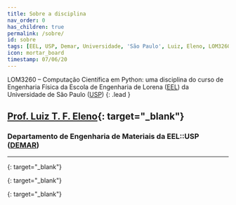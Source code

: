 ```yaml
---
title: Sobre a disciplina
nav_order: 0
has_children: true
permalink: /sobre/
id: sobre
tags: [EEL, USP, Demar, Universidade, 'São Paulo', Luiz, Eleno, LOM3260, Python, Computação]
icon: mortar_board
timestamp: 07/06/20
---
```


LOM3260 &ndash; Computação Científica em Python: uma disciplina do curso de Engenharia Física da Escola de Engenharia de Lorena ([EEL]) da Universidade de São Paulo ([USP])
{: .lead }

## [Prof. Luiz T. F. Eleno](http://www.demar.eel.usp.br/docentes/luiz-tadeu-fernandes-eleno.html){: target="\_blank"}

### Departamento de Engenharia de Materiais da EEL::USP ([DEMAR])

---

[USP]: http://www.usp.br/
{: target="\_blank"}

[EEL]: http://www.eel.usp.br/
{: target="\_blank"}

[DEMAR]: http://www.demar.eel.usp.br/
{: target="\_blank"}

